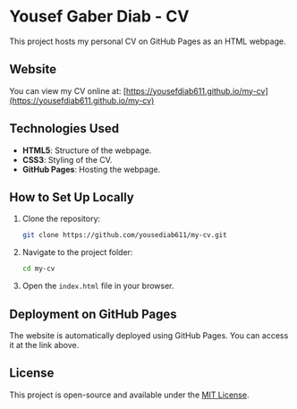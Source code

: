 # Yousef Gaber Diab - CV

This project hosts my personal CV on GitHub Pages as an HTML webpage.

## Website

You can view my CV online at: [https://yousefdiab611.github.io/my-cv](https://yousefdiab611.github.io/my-cv)

## Technologies Used

- **HTML5**: Structure of the webpage.
- **CSS3**: Styling of the CV.
- **GitHub Pages**: Hosting the webpage.

## How to Set Up Locally

1. Clone the repository:
    ```bash
    git clone https://github.com/yousediab611/my-cv.git
    ```

2. Navigate to the project folder:
    ```bash
    cd my-cv
    ```

3. Open the `index.html` file in your browser.

## Deployment on GitHub Pages

The website is automatically deployed using GitHub Pages. You can access it at the link above.

## License

This project is open-source and available under the [MIT License](LICENSE).
